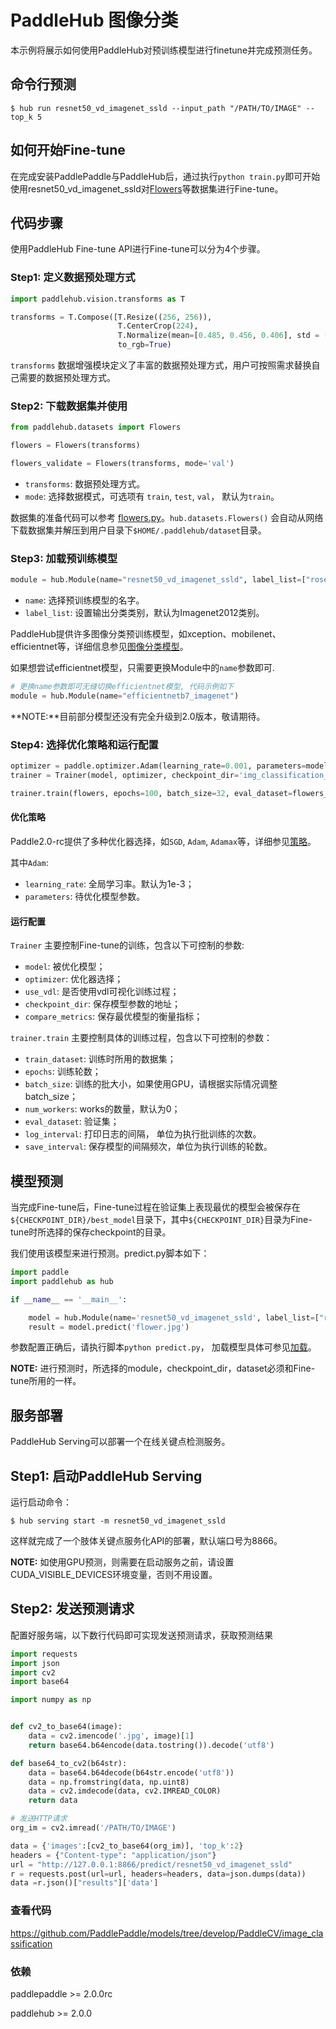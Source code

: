 # PaddleHub 图像分类

本示例将展示如何使用PaddleHub对预训练模型进行finetune并完成预测任务。

## 命令行预测

```shell
$ hub run resnet50_vd_imagenet_ssld --input_path "/PATH/TO/IMAGE" --top_k 5
```

## 如何开始Fine-tune

在完成安装PaddlePaddle与PaddleHub后，通过执行`python train.py`即可开始使用resnet50_vd_imagenet_ssld对[Flowers](../../docs/reference/datasets.md#class-hubdatasetsflowers)等数据集进行Fine-tune。

## 代码步骤

使用PaddleHub Fine-tune API进行Fine-tune可以分为4个步骤。

### Step1: 定义数据预处理方式
```python
import paddlehub.vision.transforms as T

transforms = T.Compose([T.Resize((256, 256)), 
                        T.CenterCrop(224), 
                        T.Normalize(mean=[0.485, 0.456, 0.406], std = [0.229, 0.224, 0.225])], 
                        to_rgb=True)
```

`transforms` 数据增强模块定义了丰富的数据预处理方式，用户可按照需求替换自己需要的数据预处理方式。

### Step2: 下载数据集并使用
```python
from paddlehub.datasets import Flowers

flowers = Flowers(transforms)

flowers_validate = Flowers(transforms, mode='val')
```

* `transforms`: 数据预处理方式。
* `mode`: 选择数据模式，可选项有 `train`, `test`, `val`， 默认为`train`。

数据集的准备代码可以参考 [flowers.py](../../paddlehub/datasets/flowers.py)。`hub.datasets.Flowers()` 会自动从网络下载数据集并解压到用户目录下`$HOME/.paddlehub/dataset`目录。


### Step3: 加载预训练模型

```python
module = hub.Module(name="resnet50_vd_imagenet_ssld", label_list=["roses", "tulips", "daisy", "sunflowers", "dandelion"])
```
* `name`: 选择预训练模型的名字。
* `label_list`: 设置输出分类类别，默认为Imagenet2012类别。

PaddleHub提供许多图像分类预训练模型，如xception、mobilenet、efficientnet等，详细信息参见[图像分类模型](https://www.paddlepaddle.org.cn/hub?filter=en_category&value=ImageClassification)。

如果想尝试efficientnet模型，只需要更换Module中的`name`参数即可.
```python
# 更换name参数即可无缝切换efficientnet模型, 代码示例如下
module = hub.Module(name="efficientnetb7_imagenet")
```
**NOTE:**目前部分模型还没有完全升级到2.0版本，敬请期待。

### Step4: 选择优化策略和运行配置

```python
optimizer = paddle.optimizer.Adam(learning_rate=0.001, parameters=model.parameters())
trainer = Trainer(model, optimizer, checkpoint_dir='img_classification_ckpt')

trainer.train(flowers, epochs=100, batch_size=32, eval_dataset=flowers_validate, save_interval=1)
```

#### 优化策略

Paddle2.0-rc提供了多种优化器选择，如`SGD`, `Adam`, `Adamax`等，详细参见[策略](https://www.paddlepaddle.org.cn/documentation/docs/zh/2.0-rc/api/paddle/optimizer/optimizer/Optimizer_cn.html)。

其中`Adam`:

* `learning_rate`: 全局学习率。默认为1e-3；
* `parameters`: 待优化模型参数。

#### 运行配置

`Trainer` 主要控制Fine-tune的训练，包含以下可控制的参数:

* `model`: 被优化模型；
* `optimizer`: 优化器选择；
* `use_vdl`: 是否使用vdl可视化训练过程；
* `checkpoint_dir`: 保存模型参数的地址；
* `compare_metrics`: 保存最优模型的衡量指标；

`trainer.train` 主要控制具体的训练过程，包含以下可控制的参数：

* `train_dataset`: 训练时所用的数据集；
* `epochs`: 训练轮数；
* `batch_size`: 训练的批大小，如果使用GPU，请根据实际情况调整batch_size；
* `num_workers`: works的数量，默认为0；
* `eval_dataset`: 验证集；
* `log_interval`: 打印日志的间隔， 单位为执行批训练的次数。
* `save_interval`: 保存模型的间隔频次，单位为执行训练的轮数。

## 模型预测

当完成Fine-tune后，Fine-tune过程在验证集上表现最优的模型会被保存在`${CHECKPOINT_DIR}/best_model`目录下，其中`${CHECKPOINT_DIR}`目录为Fine-tune时所选择的保存checkpoint的目录。

我们使用该模型来进行预测。predict.py脚本如下：

```python
import paddle
import paddlehub as hub

if __name__ == '__main__':

    model = hub.Module(name='resnet50_vd_imagenet_ssld', label_list=["roses", "tulips", "daisy", "sunflowers", "dandelion"], load_checkpoint=/PATH/TO/CHECKPOINT)
    result = model.predict('flower.jpg')
```

参数配置正确后，请执行脚本`python predict.py`， 加载模型具体可参见[加载](https://www.paddlepaddle.org.cn/documentation/docs/zh/2.0-rc/api/paddle/framework/io/load_cn.html#load)。

**NOTE:** 进行预测时，所选择的module，checkpoint_dir，dataset必须和Fine-tune所用的一样。

## 服务部署

PaddleHub Serving可以部署一个在线关键点检测服务。

## Step1: 启动PaddleHub Serving

运行启动命令：

```shell
$ hub serving start -m resnet50_vd_imagenet_ssld
```

这样就完成了一个肢体关键点服务化API的部署，默认端口号为8866。

**NOTE:** 如使用GPU预测，则需要在启动服务之前，请设置CUDA_VISIBLE_DEVICES环境变量，否则不用设置。

## Step2: 发送预测请求

配置好服务端，以下数行代码即可实现发送预测请求，获取预测结果

```python
import requests
import json
import cv2
import base64

import numpy as np


def cv2_to_base64(image):
    data = cv2.imencode('.jpg', image)[1]
    return base64.b64encode(data.tostring()).decode('utf8')

def base64_to_cv2(b64str):
    data = base64.b64decode(b64str.encode('utf8'))
    data = np.fromstring(data, np.uint8)
    data = cv2.imdecode(data, cv2.IMREAD_COLOR)
    return data

# 发送HTTP请求
org_im = cv2.imread('/PATH/TO/IMAGE')

data = {'images':[cv2_to_base64(org_im)], 'top_k':2}
headers = {"Content-type": "application/json"}
url = "http://127.0.0.1:8866/predict/resnet50_vd_imagenet_ssld"
r = requests.post(url=url, headers=headers, data=json.dumps(data))
data =r.json()["results"]['data']
```

### 查看代码

https://github.com/PaddlePaddle/models/tree/develop/PaddleCV/image_classification

### 依赖

paddlepaddle >= 2.0.0rc

paddlehub >= 2.0.0
